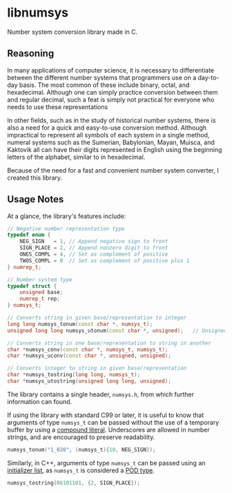 # libnumsys
Number system conversion library made in C.

## Reasoning
In many applications of computer science, it is necessary to differentiate between the different number systems that programmers use on a day-to-day basis. The most common of these include binary, octal, and hexadecimal. Although one can simply practice conversion between them and regular decimal, such a feat is simply not practical for everyone who needs to use these representations

In other fields, such as in the study of historical number systems, there is also a need for a quick and easy-to-use conversion method. Although impractical to represent all symbols of each system in a single method, numeral systems such as the Sumerian, Babylonian, Mayan, Muisca, and Kaktovik all can have their digits represented in English using the beginning letters of the alphabet, similar to in hexadecimal.

Because of the need for a fast and convenient number system converter, I created this library.

## Usage Notes
At a glance, the library's features include:
```C++
// Negative number representation type
typedef enum {
    NEG_SIGN   = 1, // Append negative sign to front
    SIGN_PLACE = 2, // Append nonzero digit to front
    ONES_COMPL = 4, // Set as complement of positive
    TWOS_COMPL = 8  // Set as complement of positive plus 1
} numrep_t;

// Number system type
typedef struct {
    unsigned base;
    numrep_t rep;
} numsys_t;

// Converts string in given base/representation to integer
long long numsys_tonum(const char *, numsys_t);
unsigned long long numsys_utonum(const char *, unsigned);   // Unsigned ver.

// Converts string in one base/representation to string in another
char *numsys_conv(const char *, numsys_t, numsys_t);
char *numsys_uconv(const char *, unsigned, unsigned);

// Converts integer to string in given base/representation
char *numsys_tostring(long long, numsys_t);
char *numsys_utostring(unsigned long long, unsigned);
```
The library contains a single header, `numsys.h`, from which further information can found.

If using the library with standard C99 or later, it is useful to know that arguments of type `numsys_t` can be passed without the use of a temporary buffer by using a [compound literal](https://en.cppreference.com/w/c/language/compound_literal). Underscores are allowed in number strings, and are encouraged to preserve readability.
```C
numsys_tonum("1_028", (numsys_t){10, NEG_SIGN});
```
Similarly, in C++, arguments of type `numsys_t` can be passed using an [initializer list](https://en.cppreference.com/w/cpp/utility/initializer_list), as `numsys_t` is considered a [POD type](https://stackoverflow.com/questions/146452/what-are-pod-types-in-c).
```C++
numsys_tostring(0b101101, {2, SIGN_PLACE});
```
